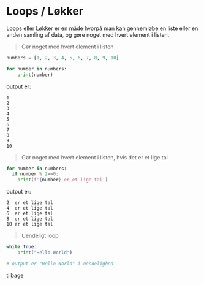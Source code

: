 # Loops / Løkker

Loops eller Løkker er en måde hvorpå man kan gennemløbe en liste eller en anden samling af data, og gøre noget med hvert element i listen.

> Gør noget med hvert element i listen

```python
numbers = [1, 2, 3, 4, 5, 6, 7, 8, 9, 10]

for number in numbers:
    print(number)
```

output er:
  
  ```text
  1
  2
  3
  4
  5
  6
  7
  8
  9
  10
  ```

> Gør noget med hvert element i listen, hvis det er et lige tal

```python
for number in numbers:
  if number % 2==0:
    print(f'{number} er et lige tal')
```

output er:

```text
2  er et lige tal
4  er et lige tal
6  er et lige tal
8  er et lige tal
10 er et lige tal
```

> Uendeligt loop

```python
while True:
    print("Hello World")

# output er "Hello World" i uendelighed
```

[tilbage](/README.md)
